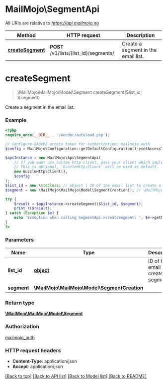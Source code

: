# MailMojo\SegmentApi

All URIs are relative to *https://api.mailmojo.no*

Method | HTTP request | Description
------------- | ------------- | -------------
[**createSegment**](SegmentApi.md#createSegment) | **POST** /v1/lists/{list_id}/segments/ | Create a segment in the email list.


# **createSegment**
> \MailMojo\MailMojo\Model\Segment createSegment($list_id, $segment)

Create a segment in the email list.

### Example
```php
<?php
require_once(__DIR__ . '/vendor/autoload.php');

// Configure OAuth2 access token for authorization: mailmojo_auth
$config = MailMojo\Configuration::getDefaultConfiguration()->setAccessToken('YOUR_ACCESS_TOKEN');

$apiInstance = new MailMojo\Api\SegmentApi(
    // If you want use custom http client, pass your client which implements `GuzzleHttp\ClientInterface`.
    // This is optional, `GuzzleHttp\Client` will be used as default.
    new GuzzleHttp\Client(),
    $config
);
$list_id = new \stdClass; // object | ID of the email list to create a segment in.
$segment = new \MailMojo\MailMojo\Model\SegmentCreation(); // \MailMojo\MailMojo\Model\SegmentCreation | 

try {
    $result = $apiInstance->createSegment($list_id, $segment);
    print_r($result);
} catch (Exception $e) {
    echo 'Exception when calling SegmentApi->createSegment: ', $e->getMessage(), PHP_EOL;
}
?>
```

### Parameters

Name | Type | Description  | Notes
------------- | ------------- | ------------- | -------------
 **list_id** | [**object**](../Model/.md)| ID of the email list to create a segment in. |
 **segment** | [**\MailMojo\MailMojo\Model\SegmentCreation**](../Model/SegmentCreation.md)|  |

### Return type

[**\MailMojo\MailMojo\Model\Segment**](../Model/Segment.md)

### Authorization

[mailmojo_auth](../../README.md#mailmojo_auth)

### HTTP request headers

 - **Content-Type**: application/json
 - **Accept**: application/json

[[Back to top]](#) [[Back to API list]](../../README.md#documentation-for-api-endpoints) [[Back to Model list]](../../README.md#documentation-for-models) [[Back to README]](../../README.md)


